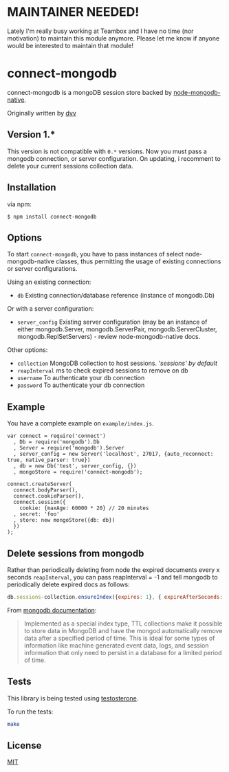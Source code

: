 # MAINTAINER NEEDED!

Lately I'm really busy working at Teambox and I have no time (nor motivation) to maintain this module anymore.
Please let me know if anyone would be interested to maintain that module!

# connect-mongodb

connect-mongodb is a mongoDB session store backed by [node-mongodb-native](http://github.com/christkv/node-mongodb-native).

Originally written by [dvv](http://github.com/dvv)

## Version 1.*

This version is not compatible with `0.*` versions. Now you must pass a mongodb connection, or server configuration.
On updating, i recomment to delete your current sessions collection data.

## Installation

via npm:

    $ npm install connect-mongodb

## Options

To start `connect-mongodb`, you have to pass instances of select node-mongodb-native classes, thus permitting the usage of existing connections
or server configurations.

Using an existing connection:

  * `db` Existing connection/database reference (instance of mongodb.Db)

Or with a server configuration:

  * `server_config` Existing server configuration
                   (may be an instance of either mongodb.Server, mongodb.ServerPair, mongodb.ServerCluster, mongodb.ReplSetServers)
                   - review node-mongodb-native docs.

Other options:

  * `collection` MongoDB collection to host sessions. _'sessions' by default_
  * `reapInterval` ms to check expired sessions to remove on db
  * `username` To authenticate your db connection
  * `password` To authenticate your db connection

## Example

You have a complete example on `example/index.js`.

    var connect = require('connect')
      , Db = require('mongodb').Db
      , Server = require('mongodb').Server
      , server_config = new Server('localhost', 27017, {auto_reconnect: true, native_parser: true})
      , db = new Db('test', server_config, {})
      , mongoStore = require('connect-mongodb');

    connect.createServer(
      connect.bodyParser(),
      connect.cookieParser(),
      connect.session({
        cookie: {maxAge: 60000 * 20} // 20 minutes
      , secret: 'foo'
      , store: new mongoStore({db: db})
      })
    );

## Delete sessions from mongodb

Rather than periodically deleting from node the expired documents every x seconds ```reapInterval```, you can pass reapInterval = -1 and tell mongodb to periodically delete expired docs as follows:

~~~javascript
db.sessions-collection.ensureIndex({expires: 1}, { expireAfterSeconds: 1 });
~~~

From [mongodb documentation](http://docs.mongodb.org/manual/tutorial/expire-data/):

> Implemented as a special index type, TTL collections make it possible to store data in MongoDB and have the mongod automatically remove data after a specified period of time. This is ideal for some types of information like machine generated event data, logs, and session information that only need to persist in a database for a limited period of time.


## Tests

This library is being tested using [testosterone](https://github.com/masylum/testosterone).

To run the tests:

``` bash
make
```

## License

[MIT](http://opensource.org/licenses/MIT)

